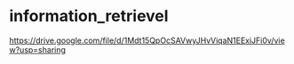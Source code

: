# information_retrievel
https://drive.google.com/file/d/1Mdt15QpOcSAVwyJHvViqaN1EExiJFi0v/view?usp=sharing




